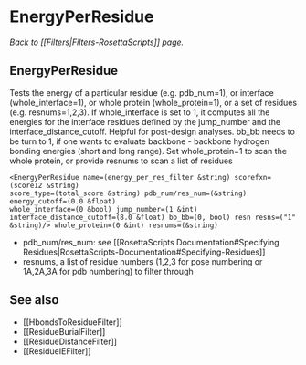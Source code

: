 # EnergyPerResidue
*Back to [[Filters|Filters-RosettaScripts]] page.*
## EnergyPerResidue

Tests the energy of a particular residue (e.g. pdb\_num=1), or interface (whole\_interface=1), or whole protein (whole\_protein=1), or a set of residues (e.g. resnums=1,2,3). If whole\_interface is set to 1, it computes all the energies for the interface residues defined by the jump\_number and the interface\_distance\_cutoff. Helpful for post-design analyses. bb\_bb needs to be turn to 1, if one wants to evaluate backbone - backbone hydrogen bonding energies (short and long range). Set whole\_protein=1 to scan the whole protein, or provide resnums to scan a list of residues

```
<EnergyPerResidue name=(energy_per_res_filter &string) scorefxn=(score12 &string) 
score_type=(total_score &string) pdb_num/res_num=(&string) energy_cutoff=(0.0 &float)
whole_interface=(0 &bool) jump_number=(1 &int) interface_distance_cutoff=(8.0 &float) bb_bb=(0, bool) resn resns=("1" &string)/> whole_protein=(0 &int) resnums=(&string)
```

-   pdb\_num/res\_num: see [[RosettaScripts Documentation#Specifying Residues|RosettaScripts-Documentation#Specifying-Residues]]
-   resnums, a list of residue numbers (1,2,3 for pose numbering or 1A,2A,3A for pdb numbering) to filter through

## See also

* [[HbondsToResidueFilter]]
* [[ResidueBurialFilter]]
* [[ResidueDistanceFilter]]
* [[ResidueIEFilter]]
